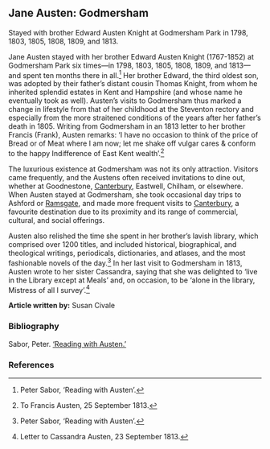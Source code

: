## Jane Austen: Godmersham
Stayed with brother Edward Austen Knight at Godmersham Park in 1798, 1803, 1805, 1808, 1809, and 1813.   

Jane Austen stayed with her brother Edward Austen Knight (1767-1852) at Godmersham Park six times—in 1798, 1803, 1805, 1808, 1809, and 1813—and spent ten months there in all.[^ref1]  Her brother Edward, the third oldest son, was adopted by their father’s distant cousin Thomas Knight, from whom he inherited splendid estates in Kent and Hampshire (and whose name he eventually took as well).  Austen’s visits to Godmersham thus marked a change in lifestyle from that of her childhood at the Steventon rectory and especially from the more straitened conditions of the years after her father’s death in 1805.  Writing from Godmersham in an 1813 letter to her brother Francis (Frank), Austen remarks: ‘I have no occasion to think of the price of Bread or of Meat where I am now; let me shake off vulgar cares & conform to the happy Indifference of East Kent wealth’.[^ref2]

The luxurious existence at Godmersham was not its only attraction.  Visitors came frequently, and the Austens often received invitations to dine out, whether at Goodnestone, [Canterbury](/austen/austen/-canterbury), Eastwell, Chilham, or elsewhere.  When Austen stayed at Godmersham, she took occasional day trips to Ashford or [Ramsgate](/austen/austen/-ramsgate), and made more frequent visits to [Canterbury](/austen/austen/-canterbury), a favourite destination due to its proximity and its range of commercial, cultural, and social offerings.  

Austen also relished the time she spent in her brother’s lavish library, which comprised over 1200 titles, and included historical, biographical, and theological writings, periodicals, dictionaries, and atlases, and the most fashionable novels of the day.[^ref3]   In her last visit to Godmersham in 1813, Austen wrote to her sister Cassandra, saying that she was delighted to ‘live in the Library except at Meals’ and, on occasion, to be ‘alone in the library, Mistress of all I survey’.[^ref4]  

**Article written by:** Susan Civale

### Bibliography

Sabor, Peter.  [‘Reading with Austen.’](https://www.readingwithausten.com/index.html)

### References

[^ref1]: Peter Sabor, ‘Reading with Austen’.   
[^ref2]: To Francis Austen, 25 September 1813.   
[^ref3]: Peter Sabor, ‘Reading with Austen’.   
[^ref4]: Letter to Cassandra Austen, 23 September 1813.   

